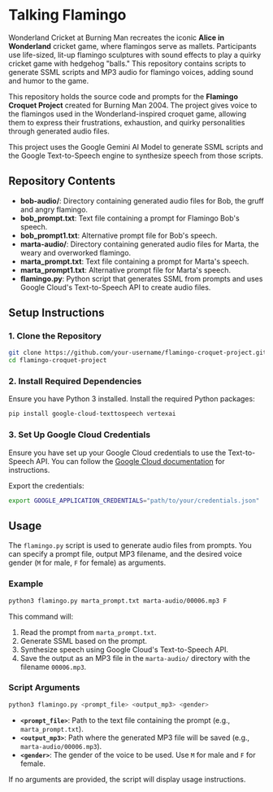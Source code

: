 # Talking Flamingo

Wonderland Cricket at Burning Man recreates the iconic **Alice in Wonderland** cricket game, where flamingos serve as mallets. Participants use life-sized, lit-up flamingo sculptures with sound effects to play a quirky cricket game with hedgehog "balls." This repository contains scripts to generate SSML scripts and MP3 audio for flamingo voices, adding sound and humor to the game.

This repository holds the source code and prompts for the **Flamingo Croquet Project** created for Burning Man 2004. The project gives voice to the flamingos used in the Wonderland-inspired croquet game, allowing them to express their frustrations, exhaustion, and quirky personalities through generated audio files.

This project uses the Google Gemini AI Model to generate SSML scripts and the Google Text-to-Speech engine to synthesize speech from those scripts.

## Repository Contents

- **bob-audio/**: Directory containing generated audio files for Bob, the gruff and angry flamingo.
- **bob_prompt.txt**: Text file containing a prompt for Flamingo Bob's speech.
- **bob_prompt1.txt**: Alternative prompt file for Bob's speech.
- **marta-audio/**: Directory containing generated audio files for Marta, the weary and overworked flamingo.
- **marta_prompt.txt**: Text file containing a prompt for Marta's speech.
- **marta_prompt1.txt**: Alternative prompt file for Marta's speech.
- **flamingo.py**: Python script that generates SSML from prompts and uses Google Cloud's Text-to-Speech API to create audio files.

## Setup Instructions

### 1. Clone the Repository
```bash
git clone https://github.com/your-username/flamingo-croquet-project.git
cd flamingo-croquet-project
```

### 2. Install Required Dependencies
Ensure you have Python 3 installed. Install the required Python packages:
```bash
pip install google-cloud-texttospeech vertexai
```

### 3. Set Up Google Cloud Credentials
Ensure you have set up your Google Cloud credentials to use the Text-to-Speech API. You can follow the [Google Cloud documentation](https://cloud.google.com/text-to-speech/docs/quickstart-client-libraries) for instructions.

Export the credentials:
```bash
export GOOGLE_APPLICATION_CREDENTIALS="path/to/your/credentials.json"
```

## Usage

The `flamingo.py` script is used to generate audio files from prompts. You can specify a prompt file, output MP3 filename, and the desired voice gender (`M` for male, `F` for female) as arguments.

### Example
```bash
python3 flamingo.py marta_prompt.txt marta-audio/00006.mp3 F
```

This command will:
1. Read the prompt from `marta_prompt.txt`.
2. Generate SSML based on the prompt.
3. Synthesize speech using Google Cloud's Text-to-Speech API.
4. Save the output as an MP3 file in the `marta-audio/` directory with the filename `00006.mp3`.

### Script Arguments
```bash
python3 flamingo.py <prompt_file> <output_mp3> <gender>
```

- **`<prompt_file>`**: Path to the text file containing the prompt (e.g., `marta_prompt.txt`).
- **`<output_mp3>`**: Path where the generated MP3 file will be saved (e.g., `marta-audio/00006.mp3`).
- **`<gender>`**: The gender of the voice to be used. Use `M` for male and `F` for female.

If no arguments are provided, the script will display usage instructions.


